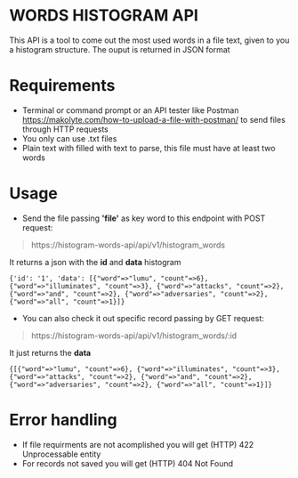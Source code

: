 # WORDS HISTOGRAM API

This API is a tool to come out the most used words in a file text, given to you a histogram structure. The ouput is returned in JSON format 

# Requirements

* Terminal or command prompt or an API tester like Postman https://makolyte.com/how-to-upload-a-file-with-postman/ to send files through HTTP requests
* You only can use .txt files
* Plain text with filled with text to parse, this file must have at least two words

# Usage

* Send the file passing **'file'** as key word to this endpoint with POST request:
> https://histogram-words-api/api/v1/histogram_words

It returns a json with the **id** and **data** histogram
```
{'id': '1', 'data': [{"word"=>"lumu", "count"=>6}, {"word"=>"illuminates", "count"=>3}, {"word"=>"attacks", "count"=>2}, {"word"=>"and", "count"=>2}, {"word"=>"adversaries", "count"=>2}, {"word"=>"all", "count"=>1}]}
```

* You can also check it out specific record passing by GET request:
> https://histogram-words-api/api/v1/histogram_words/:id

It just returns the **data**
```
{[{"word"=>"lumu", "count"=>6}, {"word"=>"illuminates", "count"=>3}, {"word"=>"attacks", "count"=>2}, {"word"=>"and", "count"=>2}, {"word"=>"adversaries", "count"=>2}, {"word"=>"all", "count"=>1}]}
```

# Error handling
* If file requirments are not acomplished you will get (HTTP) 422 Unprocessable entity
* For records not saved you will get (HTTP) 404 Not Found
